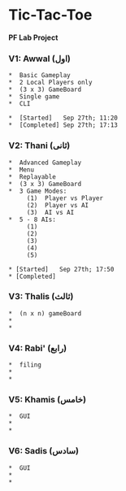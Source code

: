# Tic-Tac-Toe
**PF Lab Project**


### V1: Awwal (اول)    
    *  Basic Gameplay
    *  2 Local Players only
    *  (3 x 3) GameBoard
    *  Single game
    *  CLI
    
    *  [Started]   Sep 27th; 11:20
    *  [Completed] Sep 27th; 17:13

### V2: Thani (ثانی)
    *  Advanced Gameplay
    *  Menu
    *  Replayable
    *  (3 x 3) GameBoard
    *  3 Game Modes:
         (1)  Player vs Player
         (2)  Player vs AI
         (3)  AI vs AI
    *  5 - 8 AIs:
         (1)
         (2)
         (3)
         (4)
         (5)
        
    * [Started]   Sep 27th; 17:50
    * [Completed] 

### V3: Thalis (ثالث)
    *  (n x n) gameBoard
    *
    *

### V4: Rabi' (رابع)
    *  filing
    *
    *

### V5: Khamis (خامس)
    *  GUI
    *
    *

### V6: Sadis (سادس)
    *  GUI
    *
    *
